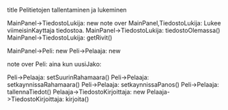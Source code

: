 title Pelitietojen tallentaminen ja lukeminen

MainPanel->TiedostoLukija: new
note over MainPanel,TiedostoLukija: Lukee viimeisinKayttaja tiedostoa.
MainPanel->TiedostoLukija: tiedostoOlemassa()
MainPanel->TiedostoLukija: getRivit()

MainPanel->Peli: new
Peli->Pelaaja: new

note over Peli: aina kun uusiJako:

Peli->Pelaaja: setSuurinRahamaara()
Peli->Pelaaja: setkaynnissaRahamaara()
Peli->Pelaaja: setkaynnissaPanos()
Peli->Pelaaja: tallennaTiedot()
Pelaaja->TiedostoKirjoittaja: new
Pelaaja->TiedostoKirjoittaja: kirjoita()